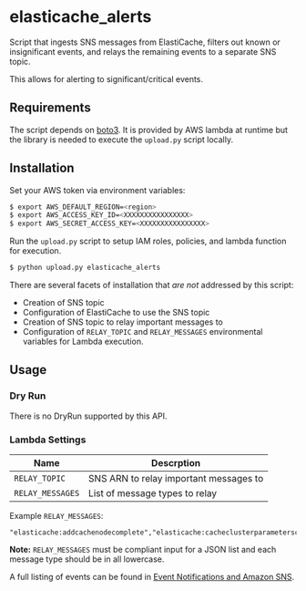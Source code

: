 # elasticache_alerts

Script that ingests SNS messages from ElastiCache, filters out known
or insignificant events, and relays the remaining events to a separate
SNS topic.

This allows for alerting to significant/critical events.

## Requirements

The script depends on [boto3](http://boto3.readthedocs.org/en/latest/).  It is
provided by AWS lambda at runtime but the library is needed to execute the
`upload.py` script locally.

## Installation

Set your AWS token via environment variables:

```bash
$ export AWS_DEFAULT_REGION=<region>
$ export AWS_ACCESS_KEY_ID=<XXXXXXXXXXXXXXXX>
$ export AWS_SECRET_ACCESS_KEY=<XXXXXXXXXXXXXXXX>
```

Run the `upload.py` script to setup IAM roles, policies, and lambda function for execution.

```bash
$ python upload.py elasticache_alerts
```

There are several facets of installation that _are not_ addressed by this script:

- Creation of SNS topic
- Configuration of ElastiCache to use the SNS topic
- Creation of SNS topic to relay important messages to
- Configuration of `RELAY_TOPIC` and `RELAY_MESSAGES` environmental variables
for Lambda execution.

## Usage

### Dry Run

There is no DryRun supported by this API.

### Lambda Settings

| Name | Descrption |
| ---- | ---------- |
| `RELAY_TOPIC` | SNS ARN to relay important messages to |
| `RELAY_MESSAGES` | List of message types to relay |

Example `RELAY_MESSAGES`:

```
"elasticache:addcachenodecomplete","elasticache:cacheclusterparameterschanged","elasticache:cacheclusterprovisioningcomplete","elasticache:cacheclusterscalingcomplete","elasticache:cacheclustersecuritygroupmodified","elasticache:cachenodereplacecomplete","elasticache:createreplicationgroupcomplete","elasticache:deletecacheclustercomplete","elasticache:removecachenodecomplete","elasticache:replicationgroupscalingcomplete","elasticache:snapshotcomplete"
```

**Note:** `RELAY_MESSAGES` must be compliant input for a JSON list and each
message type should be in all lowercase.

A full listing of events can be found in
[Event Notifications and Amazon SNS](http://docs.aws.amazon.com/AmazonElastiCache/latest/UserGuide/ElastiCacheSNS.html).
